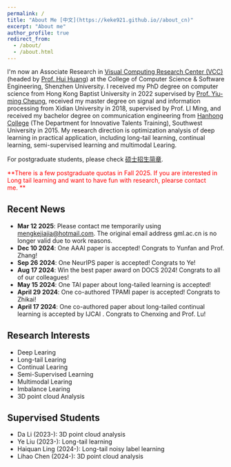 ```yaml
---
permalink: /
title: "About Me [中文](https://keke921.github.io//about_cn)"
excerpt: "About me"
author_profile: true
redirect_from:
  - /about/
  - /about.html
---
```


I'm now an Associate Research in [Visual Computing Research Center (VCC)](https://vcc.tech/index.html) (headed by [Prof. Hui Huang](https://vcc.tech/~huihuang/home)) at the College of Computer Science & Software Engineering, Shenzhen University. 
I received my PhD degree on computer science from Hong Kong Baptist University in 2022 supervised by [Prof. Yiu-ming Cheung](http://www.comp.hkbu.edu.hk/~ymc/),
received my master degree on signal and information processing from Xidian University in 2018, supervised by Prof. LI Ming,
and received my bachelor degree on communication engineering from [Hanhong College](http://hanhong.swu.edu.cn/index.htm) (The Department for Innovative Talents Training), Southwest University in 2015.
My research direction is optimization analysis of deep learning in practical application, including long-tail learning, continual learning, semi-supervised learning and multimodal Learing.

For postgraduate students, please check [硕士招生简章](https://keke921.github.io//postgraduate/).

<span style="color:red">**There is a few postgraduate quotas in Fall 2025. If you are interested in Long tail learning and want to have fun with research, plearse contact me. **</span>


## Recent News
* **Mar 12 2025**: Please contact me temporarily using mengkejiajia@hotmail.com. The original email address gml.ac.cn is no longer valid due to work reasons.
* **Dec 10 2024**: One AAAI paper is accepted! Congrats to Yunfan and Prof. Zhang!
* **Sep 26 2024**: One NeurIPS paper is accepted! Congrats to Ye!
* **Aug 17 2024**: Win the best paper award on DOCS 2024! Congrats to all of our colleagues!
* **May 15 2024**: One TAI paper about long-tailed learning is accepted!
* **April 29 2024**: One co-authored TPAMI paper is accepted! Congrats to Zhikai!
* **April 17 2024**: One co-authored paper about long-tailed continual learning is accepted by IJCAI . Congrats to Chenxing and Prof. Lu!

<!--
---
* **Dec 9 2023**: One AAAI paper is accepted!
* **Dec 4 2023**: One Guangdong Basic and Applied Basic Research Foundation general project is granted.
* **Oct 10 2023**: One co-authored TPAMI paper is accepted. Congrats to Weichao!
* **Aug 24 2023**: One NSFC youth project is granted.
* **Aug 22 2023**: One co-authored paper is accepted by TCSVT. Congrats to Zhikai!
* **Feb 28 2023**: One co-authored CVPR paper is accepted. 
* **Dec 12 2022**: Join [VCC](https://vcc.tech/index.html) at [GML Lab](https://www.gml.ac.cn/).
---
-->

## Research Interests

* Deep Learing
* Long-tail Learing
* Continual Learing
* Semi-Supervised Learning
* Multimodal Learing
* Imbalance Learing
* 3D point cloud Analysis


## Supervised Students

* Da Li (2023-): 3D point cloud analysis
* Ye Liu (2023-): Long-tail learning
* Haiquan Ling (2024-): Long-tail noisy label learning
* Lihao Chen (2024-): 3D point cloud analysis





<!--
---
permalink: /
title: "academicpages is a ready-to-fork GitHub Pages template for academic personal websites"
author_profile: true
redirect_from: 
  - /about/
  - /about.html
---

This is the front page of a website that is powered by the [academicpages template](https://github.com/academicpages/academicpages.github.io) and hosted on GitHub pages. [GitHub pages](https://pages.github.com) is a free service in which websites are built and hosted from code and data stored in a GitHub repository, automatically updating when a new commit is made to the respository. This template was forked from the [Minimal Mistakes Jekyll Theme](https://mmistakes.github.io/minimal-mistakes/) created by Michael Rose, and then extended to support the kinds of content that academics have: publications, talks, teaching, a portfolio, blog posts, and a dynamically-generated CV. You can fork [this repository](https://github.com/academicpages/academicpages.github.io) right now, modify the configuration and markdown files, add your own PDFs and other content, and have your own site for free, with no ads! An older version of this template powers my own personal website at [stuartgeiger.com](http://stuartgeiger.com), which uses [this Github repository](https://github.com/staeiou/staeiou.github.io).

A data-driven personal website
======
Like many other Jekyll-based GitHub Pages templates, academicpages makes you separate the website's content from its form. The content & metadata of your website are in structured markdown files, while various other files constitute the theme, specifying how to transform that content & metadata into HTML pages. You keep these various markdown (.md), YAML (.yml), HTML, and CSS files in a public GitHub repository. Each time you commit and push an update to the repository, the [GitHub pages](https://pages.github.com/) service creates static HTML pages based on these files, which are hosted on GitHub's servers free of charge.

Many of the features of dynamic content management systems (like Wordpress) can be achieved in this fashion, using a fraction of the computational resources and with far less vulnerability to hacking and DDoSing. You can also modify the theme to your heart's content without touching the content of your site. If you get to a point where you've broken something in Jekyll/HTML/CSS beyond repair, your markdown files describing your talks, publications, etc. are safe. You can rollback the changes or even delete the repository and start over -- just be sure to save the markdown files! Finally, you can also write scripts that process the structured data on the site, such as [this one](https://github.com/academicpages/academicpages.github.io/blob/master/talkmap.ipynb) that analyzes metadata in pages about talks to display [a map of every location you've given a talk](https://academicpages.github.io/talkmap.html).

Getting started
======
1. Register a GitHub account if you don't have one and confirm your e-mail (required!)
1. Fork [this repository](https://github.com/academicpages/academicpages.github.io) by clicking the "fork" button in the top right. 
1. Go to the repository's settings (rightmost item in the tabs that start with "Code", should be below "Unwatch"). Rename the repository "[your GitHub username].github.io", which will also be your website's URL.
1. Set site-wide configuration and create content & metadata (see below -- also see [this set of diffs](http://archive.is/3TPas) showing what files were changed to set up [an example site](https://getorg-testacct.github.io) for a user with the username "getorg-testacct")
1. Upload any files (like PDFs, .zip files, etc.) to the files/ directory. They will appear at https://[your GitHub username].github.io/files/example.pdf.  
1. Check status by going to the repository settings, in the "GitHub pages" section

Site-wide configuration
------
The main configuration file for the site is in the base directory in [_config.yml](https://github.com/academicpages/academicpages.github.io/blob/master/_config.yml), which defines the content in the sidebars and other site-wide features. You will need to replace the default variables with ones about yourself and your site's github repository. The configuration file for the top menu is in [_data/navigation.yml](https://github.com/academicpages/academicpages.github.io/blob/master/_data/navigation.yml). For example, if you don't have a portfolio or blog posts, you can remove those items from that navigation.yml file to remove them from the header. 

Create content & metadata
------
For site content, there is one markdown file for each type of content, which are stored in directories like _publications, _talks, _posts, _teaching, or _pages. For example, each talk is a markdown file in the [_talks directory](https://github.com/academicpages/academicpages.github.io/tree/master/_talks). At the top of each markdown file is structured data in YAML about the talk, which the theme will parse to do lots of cool stuff. The same structured data about a talk is used to generate the list of talks on the [Talks page](https://academicpages.github.io/talks), each [individual page](https://academicpages.github.io/talks/2012-03-01-talk-1) for specific talks, the talks section for the [CV page](https://academicpages.github.io/cv), and the [map of places you've given a talk](https://academicpages.github.io/talkmap.html) (if you run this [python file](https://github.com/academicpages/academicpages.github.io/blob/master/talkmap.py) or [Jupyter notebook](https://github.com/academicpages/academicpages.github.io/blob/master/talkmap.ipynb), which creates the HTML for the map based on the contents of the _talks directory).

**Markdown generator**

I have also created [a set of Jupyter notebooks](https://github.com/academicpages/academicpages.github.io/tree/master/markdown_generator
) that converts a CSV containing structured data about talks or presentations into individual markdown files that will be properly formatted for the academicpages template. The sample CSVs in that directory are the ones I used to create my own personal website at stuartgeiger.com. My usual workflow is that I keep a spreadsheet of my publications and talks, then run the code in these notebooks to generate the markdown files, then commit and push them to the GitHub repository.

How to edit your site's GitHub repository
------
Many people use a git client to create files on their local computer and then push them to GitHub's servers. If you are not familiar with git, you can directly edit these configuration and markdown files directly in the github.com interface. Navigate to a file (like [this one](https://github.com/academicpages/academicpages.github.io/blob/master/_talks/2012-03-01-talk-1.md) and click the pencil icon in the top right of the content preview (to the right of the "Raw | Blame | History" buttons). You can delete a file by clicking the trashcan icon to the right of the pencil icon. You can also create new files or upload files by navigating to a directory and clicking the "Create new file" or "Upload files" buttons. 

Example: editing a markdown file for a talk
![Editing a markdown file for a talk](/images/editing-talk.png)

For more info
------
More info about configuring academicpages can be found in [the guide](https://academicpages.github.io/markdown/). The [guides for the Minimal Mistakes theme](https://mmistakes.github.io/minimal-mistakes/docs/configuration/) (which this theme was forked from) might also be helpful.
-->
